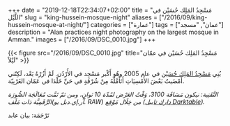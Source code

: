 +++
date = "2019-12-18T22:34:07+02:00"
title = "مَسْجِدُ المَلِك حُسَيْن في اللَّيْل"
slug = "king-hussein-mosque-night"
aliases = ["/2016/09/king-hussein-mosque-at-night/"]
categories = ["عمارة"]
tags = ["عمان", "مسجد"]
description = "Alan practices night photography on the largest mosque in Amman."
images = ["/2016/09/DSC_0010.jpg"]
+++

{{< figure src="/2016/09/DSC_0010.jpg" title="مَسْجِدُ المَلِك حُسَيْن في عمّان لَيْلاً" >}}

بُنِي [مَسْجِدُ المَلِك حُسَيْن](https://ar.wikipedia.org/wiki/%D9%85%D8%B3%D8%AC%D8%AF_%D8%A7%D9%84%D9%85%D9%84%D9%83_%D8%A7%D9%84%D8%AD%D8%B3%D9%8A%D9%86) في عام 2005 وهُو أَكْبر مَسْجِد في الأُرْدُن. لَمْ أَزُرْهُ بَعْد، لَكِنّني أَمْضَيتُ بَعْضَ الأُمْسِيَاتِ أَتَأَمَّلُهُ مِنْ شُرْفَةٍ في حَيِّ خَلْدَا في عَمّان الغَرْبِيّة.

<!--more-->

*التَّقَنِية: نيكون مَسَافَة 3100، وَقْتُ العَرْض لمُدّة 10 ثوانٍ، ومن ثمّ تَمَّت مُعَالَجَة الصُّورَة الرَّقَمِيَّة ذات مَلَف(آر.إي.دبل يو. RAW) من خِلَال مَوْقِع ([دارك تايبل Darktable](https://www.darktable.org/)).*

تَرْجَمَة: بيان عابد

